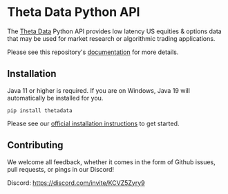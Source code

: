 # Theta Data Python API

The [Theta Data](https://thetadata.net) Python API provides low latency US equities & options data that may be used for
market research or algorithmic trading applications.

Please see this repository's [documentation](https://thetadata-api.github.io/PythonAPI) for more details.

## Installation

Java 11 or higher is required. If you are on Windows, Java 19 will automatically be installed for you.

`pip install thetadata`

Please see our [official installation instructions](https://thetadata-api.github.io/PythonAPI/tutorials/#installation)
to get started.

## Contributing

We welcome all feedback, whether it comes in the form of Github issues, pull requests, or pings in our Discord!

Discord: https://discord.com/invite/KCVZ5Zyry9
